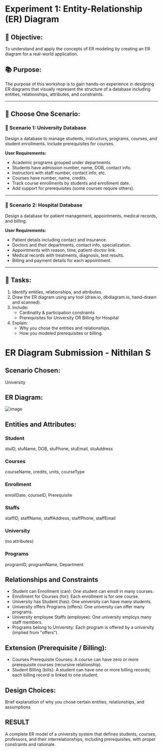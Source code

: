 # Experiment 1: Entity-Relationship (ER) Diagram

## 🎯 Objective:
To understand and apply the concepts of ER modeling by creating an ER diagram for a real-world application.

## 📚 Purpose:
The purpose of this workshop is to gain hands-on experience in designing ER diagrams that visually represent the structure of a database including entities, relationships, attributes, and constraints.

---

## 🧪 Choose One Scenario:

### 🔹 Scenario 1: University Database
Design a database to manage students, instructors, programs, courses, and student enrollments. Include prerequisites for courses.

**User Requirements:**
- Academic programs grouped under departments.
- Students have admission number, name, DOB, contact info.
- Instructors with staff number, contact info, etc.
- Courses have number, name, credits.
- Track course enrollments by students and enrollment date.
- Add support for prerequisites (some courses require others).

---

### 🔹 Scenario 2: Hospital Database
Design a database for patient management, appointments, medical records, and billing.

**User Requirements:**
- Patient details including contact and insurance.
- Doctors and their departments, contact info, specialization.
- Appointments with reason, time, patient-doctor link.
- Medical records with treatments, diagnosis, test results.
- Billing and payment details for each appointment.

---

## 📝 Tasks:
1. Identify entities, relationships, and attributes.
2. Draw the ER diagram using any tool (draw.io, dbdiagram.io, hand-drawn and scanned).
3. Include:
   - Cardinality & participation constraints
   - Prerequisites for University OR Billing for Hospital
4. Explain:
   - Why you chose the entities and relationships.
   - How you modeled prerequisites or billing.

# ER Diagram Submission - Nithilan S

## Scenario Chosen:
University

## ER Diagram:
![image](https://github.com/user-attachments/assets/b043e08a-bef4-4e3f-9fff-f6d2df360d55)


## Entities and Attributes:
### Student
stuID, stuName, DOB, stuPhone, stuEmail, stuAddress
### Courses
courseName, credits, units, courseType
### Enrollment
enrollDate, courseID, Prerequisite
### Staffs
staffID, staffName, staffAddress, staffPhone, staffEmail
### University
(no attributes)
### Programs
programID, programName, Department

## Relationships and Constraints
- Student can Enrollment (can): One student can enroll in many courses.
- Enrollment for Courses (for): Each enrollment is for one course.
- University has Student (has): One university can have many students.
- University offers Programs (offers): One university can offer many programs.
- University employee Staffs (employee): One university employs many staff members.
- Programs belong to University: Each program is offered by a university (implied from "offers").

## Extension (Prerequisite / Billing):
- Courses Prerequisite Courses: A course can have zero or more prerequisite courses (recursive relationship).
- Student Billing (bills): A student can have one or more billing records; each billing record is linked to one student.


## Design Choices:
Brief explanation of why you chose certain entities, relationships, and assumptions

## RESULT
A complete ER model of a university system that defines students, courses, professors, and their interrelationships, including prerequisites, with proper constraints and rationale.
